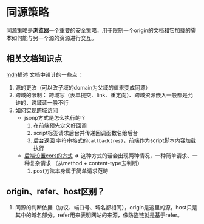 # 同源策略

同源策略是**浏览器**一个重要的安全策略，用于限制一个origin的文档和它加载的脚本如何能与另一个源的资源进行交互。

## 相关文档知识点

[mdn描述](https://developer.mozilla.org/zh-CN/docs/Web/Security/Same-origin_policy)
文档中设计的一些点：

1. 源的更改（可以改子域的domain为父域的值来变成同源）
2. 跨域的限制： 跨域写（表单提交、link、重定向）、跨域资源嵌入一般都是允许的，跨域读一般不行
3. [如何实现跨域访问](https://juejin.cn/post/6844903767226351623#heading-5)
    - jsonp方式是怎么执行的？
      1. 在前端预先定义好回调
      2. script标签请求后台并传递回调函数名给后台
      3. 后台返回 字符串格式的`callback(res)`，前端作为script脚本内容加载执行
    - [后端设置cors的方式](https://juejin.cn/post/6844903767226351623#heading-11) => 这种方式的话会出现两种情况，一种简单请求、一种复杂请求 （从method + content-type去判断）
      1. post方法本身属于简单请求范畴

## origin、refer、host区别？

1. 同源的判断依据（协议、端口号、域名都相同），origin是这里的源，host只是其中的域名部分。refer用来表明网站的来源，像防盗链就是基于refer。
